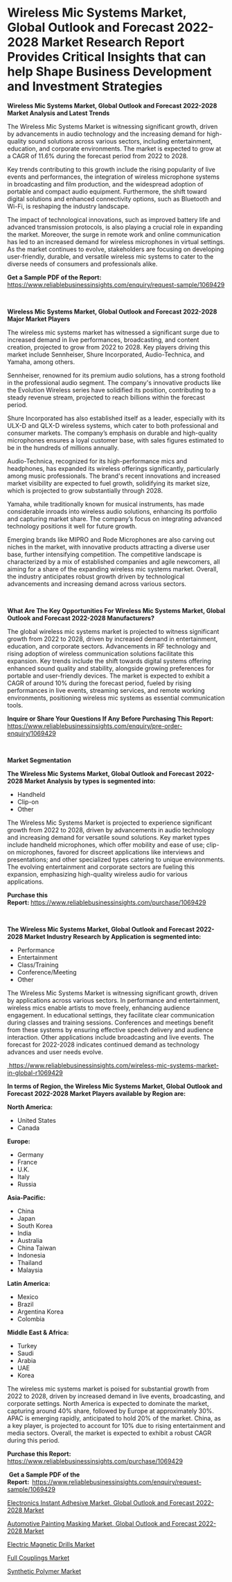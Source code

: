 <p><h1>Wireless Mic Systems Market, Global Outlook and Forecast 2022-2028 Market Research Report Provides Critical Insights that can help Shape Business Development and Investment Strategies</h1></p><p><strong>Wireless Mic Systems Market, Global Outlook and Forecast 2022-2028 Market Analysis and Latest Trends</strong></p>
<p><p>The Wireless Mic Systems Market is witnessing significant growth, driven by advancements in audio technology and the increasing demand for high-quality sound solutions across various sectors, including entertainment, education, and corporate environments. The market is expected to grow at a CAGR of 11.6% during the forecast period from 2022 to 2028. </p><p>Key trends contributing to this growth include the rising popularity of live events and performances, the integration of wireless microphone systems in broadcasting and film production, and the widespread adoption of portable and compact audio equipment. Furthermore, the shift toward digital solutions and enhanced connectivity options, such as Bluetooth and Wi-Fi, is reshaping the industry landscape.</p><p>The impact of technological innovations, such as improved battery life and advanced transmission protocols, is also playing a crucial role in expanding the market. Moreover, the surge in remote work and online communication has led to an increased demand for wireless microphones in virtual settings. As the market continues to evolve, stakeholders are focusing on developing user-friendly, durable, and versatile wireless mic systems to cater to the diverse needs of consumers and professionals alike.</p></p>
<p><strong>Get a Sample PDF of the Report:&nbsp;</strong> <a href="https://www.reliablebusinessinsights.com/enquiry/request-sample/1069429">https://www.reliablebusinessinsights.com/enquiry/request-sample/1069429</a></p>
<p>&nbsp;</p>
<p><strong>Wireless Mic Systems Market, Global Outlook and Forecast 2022-2028 Major Market Players</strong></p>
<p><p>The wireless mic systems market has witnessed a significant surge due to increased demand in live performances, broadcasting, and content creation, projected to grow from 2022 to 2028. Key players driving this market include Sennheiser, Shure Incorporated, Audio-Technica, and Yamaha, among others.</p><p>Sennheiser, renowned for its premium audio solutions, has a strong foothold in the professional audio segment. The company's innovative products like the Evolution Wireless series have solidified its position, contributing to a steady revenue stream, projected to reach billions within the forecast period.</p><p>Shure Incorporated has also established itself as a leader, especially with its ULX-D and QLX-D wireless systems, which cater to both professional and consumer markets. The company’s emphasis on durable and high-quality microphones ensures a loyal customer base, with sales figures estimated to be in the hundreds of millions annually.</p><p>Audio-Technica, recognized for its high-performance mics and headphones, has expanded its wireless offerings significantly, particularly among music professionals. The brand's recent innovations and increased market visibility are expected to fuel growth, solidifying its market size, which is projected to grow substantially through 2028.</p><p>Yamaha, while traditionally known for musical instruments, has made considerable inroads into wireless audio solutions, enhancing its portfolio and capturing market share. The company’s focus on integrating advanced technology positions it well for future growth.</p><p>Emerging brands like MIPRO and Rode Microphones are also carving out niches in the market, with innovative products attracting a diverse user base, further intensifying competition. The competitive landscape is characterized by a mix of established companies and agile newcomers, all aiming for a share of the expanding wireless mic systems market. Overall, the industry anticipates robust growth driven by technological advancements and increasing demand across various sectors.</p></p>
<p>&nbsp;</p>
<p><strong>What Are The Key Opportunities For Wireless Mic Systems Market, Global Outlook and Forecast 2022-2028 Manufacturers?</strong></p>
<p><p>The global wireless mic systems market is projected to witness significant growth from 2022 to 2028, driven by increased demand in entertainment, education, and corporate sectors. Advancements in RF technology and rising adoption of wireless communication solutions facilitate this expansion. Key trends include the shift towards digital systems offering enhanced sound quality and stability, alongside growing preferences for portable and user-friendly devices. The market is expected to exhibit a CAGR of around 10% during the forecast period, fueled by rising performances in live events, streaming services, and remote working environments, positioning wireless mic systems as essential communication tools.</p></p>
<p><strong>Inquire or Share Your Questions If Any Before Purchasing This Report:</strong> <a href="https://www.reliablebusinessinsights.com/enquiry/pre-order-enquiry/1069429">https://www.reliablebusinessinsights.com/enquiry/pre-order-enquiry/1069429</a></p>
<p>&nbsp;</p>
<p><strong>Market Segmentation</strong></p>
<p><strong>The Wireless Mic Systems Market, Global Outlook and Forecast 2022-2028 Market Analysis by types is segmented into:</strong></p>
<p><ul><li>Handheld</li><li>Clip-on</li><li>Other</li></ul></p>
<p><p>The Wireless Mic Systems Market is projected to experience significant growth from 2022 to 2028, driven by advancements in audio technology and increasing demand for versatile sound solutions. Key market types include handheld microphones, which offer mobility and ease of use; clip-on microphones, favored for discreet applications like interviews and presentations; and other specialized types catering to unique environments. The evolving entertainment and corporate sectors are fueling this expansion, emphasizing high-quality wireless audio for various applications.</p></p>
<p><strong>Purchase this Report:&nbsp;</strong><a href="https://www.reliablebusinessinsights.com/purchase/1069429">https://www.reliablebusinessinsights.com/purchase/1069429</a></p>
<p>&nbsp;</p>
<p><strong>The Wireless Mic Systems Market, Global Outlook and Forecast 2022-2028 Market Industry Research by Application is segmented into:</strong></p>
<p><ul><li>Performance</li><li>Entertainment</li><li>Class/Training</li><li>Conference/Meeting</li><li>Other</li></ul></p>
<p><p>The Wireless Mic Systems Market is witnessing significant growth, driven by applications across various sectors. In performance and entertainment, wireless mics enable artists to move freely, enhancing audience engagement. In educational settings, they facilitate clear communication during classes and training sessions. Conferences and meetings benefit from these systems by ensuring effective speech delivery and audience interaction. Other applications include broadcasting and live events. The forecast for 2022-2028 indicates continued demand as technology advances and user needs evolve.</p></p>
<p><a href="https://www.reliablebusinessinsights.com/wireless-mic-systems-market-in-global-r1069429">&nbsp;https://www.reliablebusinessinsights.com/wireless-mic-systems-market-in-global-r1069429</a></p>
<p><strong>In terms of Region, the Wireless Mic Systems Market, Global Outlook and Forecast 2022-2028 Market Players available by Region are:</strong></p>
<p>
    <p> <strong> North America: </strong>
        <ul>
            <li>United States</li>
            <li>Canada</li>
        </ul>
        </p> 
    <p> <strong> Europe: </strong>
        <ul>
            <li>Germany</li>
            <li>France</li>
            <li>U.K.</li>
            <li>Italy</li>
            <li>Russia</li>
        </ul>
        </p> 
    <p> <strong> Asia-Pacific: </strong>
        <ul>
            <li>China</li>
            <li>Japan</li>
            <li>South Korea</li>
            <li>India</li>
            <li>Australia</li>
            <li>China Taiwan</li>
            <li>Indonesia</li>
            <li>Thailand</li>
            <li>Malaysia</li>
        </ul>
        </p> 
    <p> <strong> Latin America: </strong>
        <ul>
            <li>Mexico</li>
            <li>Brazil</li>
            <li>Argentina Korea</li>
            <li>Colombia</li>
        </ul>
        </p> 
    <p> <strong> Middle East & Africa: </strong>
        <ul>
            <li>Turkey</li>
            <li>Saudi</li>
            <li>Arabia</li>
            <li>UAE</li>
            <li>Korea</li>
        </ul>
    </p>
    </p>
<p><p>The wireless mic systems market is poised for substantial growth from 2022 to 2028, driven by increased demand in live events, broadcasting, and corporate settings. North America is expected to dominate the market, capturing around 40% share, followed by Europe at approximately 30%. APAC is emerging rapidly, anticipated to hold 20% of the market. China, as a key player, is projected to account for 10% due to rising entertainment and media sectors. Overall, the market is expected to exhibit a robust CAGR during this period.</p></p>
<p><strong>Purchase this Report: </strong><a href="https://www.reliablebusinessinsights.com/purchase/1069429">https://www.reliablebusinessinsights.com/purchase/1069429</a></p>
<p>&nbsp;<strong>Get a Sample PDF of the Report:&nbsp;&nbsp;</strong><a href="https://www.reliablebusinessinsights.com/enquiry/request-sample/1069429">https://www.reliablebusinessinsights.com/enquiry/request-sample/1069429</a></p>
<p><strong></strong></p>
<p><p><a href="https://github.com/WayneGriffin411/Market-Research-Report-List-1/blob/main/electronics-instant-adhesive-market-global-outlook-and-forecast-2022-2028-market.md">Electronics Instant Adhesive Market, Global Outlook and Forecast 2022-2028 Market</a></p><p><a href="https://github.com/nicoletavirag/Market-Research-Report-List-5/blob/main/automotive-painting-masking-market-global-outlook-and-forecast-2022-2028-market.md">Automotive Painting Masking Market, Global Outlook and Forecast 2022-2028 Market</a></p><p><a href="https://www.linkedin.com/pulse/electric-magnetic-drills-market-size-share-analysis-growth-tdzff?trackingId=C9o8FT81SFmFXurFursXjQ%3D%3D">Electric Magnetic Drills Market</a></p><p><a href="https://medium.com/@trameciabutler41/the-global-full-couplings-market-is-a-dynamic-and-growing-industry-c2e4b612374f">Full Couplings Market</a></p><p><a href="https://issuu.com/reportprime-2/docs/synthetic-polymer-market-size-2030._0d71cd1cfbc941">Synthetic Polymer Market</a></p></p>